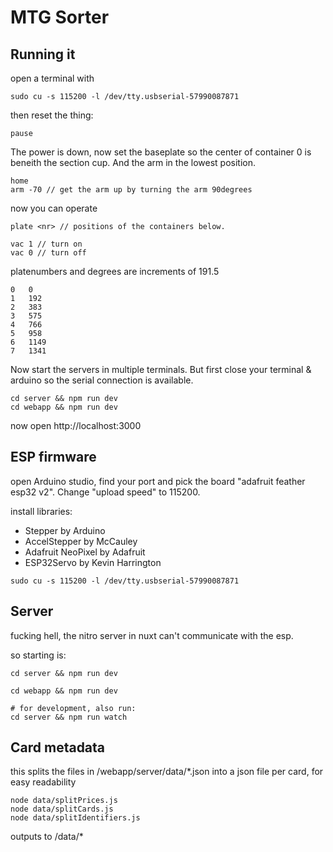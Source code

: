 # MTG Sorter

## Running it

open a terminal with

```
sudo cu -s 115200 -l /dev/tty.usbserial-57990087871
```

then reset the thing:

```
pause
```

The power is down, now set the baseplate so the center of container 0 is beneith the section cup.
And the arm in the lowest position.

```
home
arm -70 // get the arm up by turning the arm 90degrees
```

now you can operate

```
plate <nr> // positions of the containers below.

vac 1 // turn on
vac 0 // turn off
```

platenumbers and degrees are increments of 191.5

```
0	0
1	192
2	383
3	575
4	766
5	958
6	1149
7	1341
```

Now start the servers in multiple terminals.
But first close your terminal & arduino so the serial connection is available.

```
cd server && npm run dev
cd webapp && npm run dev
```

now open http://localhost:3000

## ESP firmware

open Arduino studio, find your port and pick the board "adafruit feather esp32 v2". Change "upload speed" to 115200.

install libraries:

- Stepper by Arduino
- AccelStepper by McCauley
- Adafruit NeoPixel by Adafruit
- ESP32Servo by Kevin Harrington

```
sudo cu -s 115200 -l /dev/tty.usbserial-57990087871
```

## Server

fucking hell, the nitro server in nuxt can't communicate with the esp.

so starting is:

```
cd server && npm run dev

cd webapp && npm run dev

# for development, also run:
cd server && npm run watch
```

## Card metadata

this splits the files in /webapp/server/data/\*.json into a json file per card, for easy readability

```
node data/splitPrices.js
node data/splitCards.js
node data/splitIdentifiers.js
```

outputs to /data/\*
